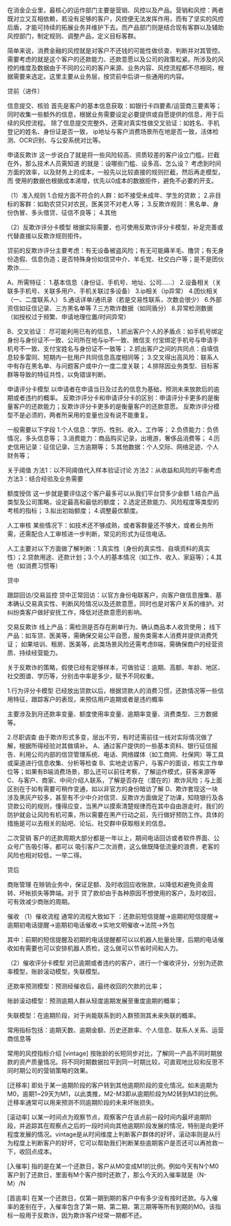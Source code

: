 在消金企业里，最核心的运作部门主要是营销、风控以及产品。营销和风控：两者既对立又互相依赖，若没有足够的客户，风控便无法发挥作用，而有了坚实的风控后盾，才能可持续的拓展业务并维护下去。而产品部门则是结合现有客群以及辅助风控部门，制定规则、调整产品，定义目标客群。

简单来说，消费金融的风控就是对客户不还钱的可能性做侦查、判断并对其管控。需要考虑的就是这个客户的还款能力、还款意愿以及公司的政策松紧。所涉及的风控的维度及数据由于不同的公司的客户来源、业务内容、风控流程都不尽相同，根据需要来选定。这里主要从业务层，按贷前中后讲一些通用的内容。






贷前（进件）

信息提交、核验
首先是客户的基本信息获取：如银行卡四要素/运营商三要素等；同时收集一些额外的信息，根据业务需要设定必要提供或自愿提供的信息，用于后续的风控流程。
除了信息提交完整外，还需对真实性做交叉验证：如姓名、手机登记的姓名、身份证是否一致， ip地址与客户消费场景所在地是否一致，活体检测、OCR识别、与公安系统对比等。

申请反欺诈
这一步说白了就是将一些风险较高、资质较差的客户设立门槛，拦截在外，那么技术人员需知道 的就是：设哪些门槛、设多高、怎么设？
考虑到时间方面的效率，以及财务上的成本，一般先以比较直接的规则拦截，然后再走模型，而 使用的数据也根据成本递增，优先以0成本的数据拒件，避免不必要的开支。

（1）准入规则
1.合规方面不符合的人群：如不接受未成年、学生的贷款；
2.非目标的客群：如助农贷只对农民，医美贷不对老人等；
3.反欺诈规则：黑名单、身份伪冒、多头借贷、征信不良等；
4.其他

（2）反欺诈评分卡模型
根据实际需要，也可使用反欺诈评分卡模型，补足完善或代替直接以反欺诈规则拒件。

贷前的反欺诈评分主要考虑：有无设备被盗风险；有无可能薅羊毛、撸贷；有无身份造假、信息伪造；是否特殊身份如信贷中介、羊毛党、社交白户等；是不是团伙欺诈……

A、所需特征：
1.基本信息（身份证、手机号、地址、公司……）
2.设备相关（关联多手机号、关联多用户、手机关联过多设备）
3.ip相关（ip异常）
4.团伙相关（一、二度联系人）
5.通话详单/通讯录（若是交易性联系，次数会很少）
6.外部资信如征信记录、三方黑名单等
7.三方欺诈数据（如同盾分）
8.异常检测数据（如授权过于频繁、申请地理位置/时间异常）

B、交叉验证：
尽可能利用已有的信息，
1.抓出客户个人的矛盾点：如手机号绑定身份与身份证不一致、公司所在地与ip不一致、微信支 付宝绑定手机号与申请手机号不一致、支付宝姓名与身份证不一致等；
2.抓出客户之间的共同点：自填信息较多雷同、短期内一批用户共同信息高度相同等；
3.交叉得出高风险：联系人中有存在黑名单、与问题客户或中介一度二度关联；
4.排除因业务类型、目标客群等导致的特征共性，以免错误判断。

申请评分卡模型
以申请者在申请当日及过去的信息为基础，预测未来放款后的逾期或者违约的概率。
反欺诈评分卡和申请评分卡的区别：申请评分卡更多的是衡量客户的还款能力；反欺诈评分卡更多的是衡量客户的还款意愿。
反欺诈评分模型不是必须的，两者所采用的变量也没有说不能重复。

一般需要以下字段
1.个人信息：学历、性别、收入、工作等；
2.负债能力：负债情况，多头信息等； 
3.消费能力：商品购买记录，出境游，奢侈品消费等； 
4.历史信用记录：征信记录、三方逾期等； 
5.其他数据：个人交际、网络足迹、个人财务等； 

关于阈值
方法1：以不同阈值代入样本验证讨论
方法2：从收益和风险的平衡考虑
方法3：结合经验及业务需要

额度授信
这一步就是要评估这个客户最多可以从我们平台贷多少金额
1.结合产品类型及公司策略，设定最高和最低的额度；
2.选定还款能力、风险程度等类型的考核的指标；
3.拟出初始额度；
4.调整最优额度。

人工审核
某些情况下：如技术还不够成熟，或者客群量还不够大，或者业务所需，还需配合人工审核进一步判断，常见的形式为征信电话。

人工主要对以下方面做了解判断：1.真实性（身份的真实性、自填资料的真实性）；2.贷款用途、还款计划；3.个人的基本情况（如工作、收入、家庭等）；4.其他（如消费习惯等）



贷中
  
跟踪回访/交易监控
贷中正常回访：以官方身份电联客户，向客户做信息搜集、基本确认交易真实性、判断风险情况以及还款意愿，同时也是对客户关系的维护。对纠纷类客户做好安抚工作，降低对还款意愿的影响。

交易反欺诈
线上产品：需检测是否存在刷单行为、确认商品本人收货使用；
线下产品：如车贷、医美等，需确保交易公平自愿，服务类需本人消费并提供消费凭证；
如果培训、租房、医美等，此类场景风险还需考虑B端，需确保商户的经营资质、持续经营能力。

关于反欺诈的策略，假使已经有足够样本，可做验证：逾期、高额、年龄、地区、社交图谱、学历等，分别击中率是多少，赋予不同权重。

1.行为评分卡模型
已经放出贷款以后，根据贷款人的消费习惯，还款情况等一些信用特征，跟踪客户的表现，来预估用户逾期或者是违约概率

主要涉及到月还款率变量、额度使用率变量、逾期率变量、消费类型、三方数据等。

2.尽职调查
由于欺诈形式多变，层出不穷，有时还需前往一线对实际情况做了解，根据所得经验对其做填补。
A、通过客户提供的一些基本资料、银行征信报告、利用公司内部的信贷管理系统、电话、网络媒体（如工商网、社保网）等工具或渠道进行信息收集、分析等检查
B、实地走访客户，与客户的面谈，核实工作单位等；如果有B端消费场景，那么还可以前往考察，了解运作模式，获客来源等
C、与客户、商家、中间介绍人联系，了解是否存在（潜在的）欺诈风险；与上面区别在于如有需要可稍作变通，如以非官方的身份暗访了解
D、欺诈套现这一块涉及黑灰产较多，甚至有不少中介对信贷、反欺诈方面做足了功课，知晓银行及各贷款公司的规则，懂得应变，当黑产以摸索清楚规律而在其中自由游走时，我们的防护就会让风险有机可乘，所以需要在黑产行动之前，先行做好预防工作。具体的措施是可以去相关的贴吧、论坛、社交群中获取相关的信息。

二次营销
客户的还款周期大部分都是一年以上，期间电话回访或者软件界面、公众号广告吸引等，都可以
吸引客户二次消费，这么做既降低流量的浪费，老客的风险也相对较低，一举二得。



贷后

商账管理
在赊销业务中，保证足额、及时收回应收账款，以降低和避免资金周转、坏帐损失等弊端。对于
贷了款却由于各种原因不想使用的客户，及时收回，可有效减少商账的周期。

催收
（1）催收流程
通常的流程大致如下 ：还款前短信提醒→逾期初短信提醒→逾期初电话提醒→逾期初电话催收→实地文明催收→法院→外包

其中：前期的短信提醒及初期的电话提醒都可以以机器人批量处理，后期的电话催收如有需要也可以安排机器人质检，这么做可以节省时间和人力。

（2）催收评分卡模型
对已逾期或者违约的客户，进行一个催收评分，分别为还款率模型，账龄滚动模型，失联模型。

还款率预测模型：预测经催收后，最终收回的欠款的比率；

账龄滚动模型：预测逾期人群从轻度逾期发展至重度逾期的概率；

失联模型：在逾期阶段，对于尚能联系到的人群预测其未来失联的概率。

常用指标包括：逾期天数、逾期金额、历史还款率、个人信息、联系人关系、运营商信息等

常用的风控指标介绍
[vintage]
按账龄的长短同步对比，了解同一产品不同时期放款的资产质量情况。将不同时期数据拉平到同一时期比较，可直观地比较和反思不同时期公司的营销策略的效果。

[迁移率]
即处于某一逾期阶段的客户转到其他逾期阶段的变化情况。如未逾期为M0，逾期1~29天为M1，以此类推，M2-M3即从逾期阶段为M2转到M3的比例。迁移率通常可以用来预测不同逾期阶段的未来坏账损失。

[滚动率]
以某一时间点为观察节点，观察客户在该点前一段时间内最坏逾期阶段，并追踪其在观察点之后的一段时间向其他逾期阶段发展的情况，特别是向更坏程度发展的情况。vintage是从时间维度上判断客户群体的好坏，滚动率则是从行为程度上判断客户的好坏，它可以帮助我们判断某些逾期客户是否还可以再抢救一下，收回点成本。

[入催率]
指的是在某一个还款日，客户从M0变成M1的比例。例如今天有N个M0客户到了还款日，里面有M个客户按时还款了，那么今天的入催率就是（N-M）/N

[首逾率]
在某一个还款日，仅第一期到期的客户中有多少没有按时还款。与入催率的差别在于，入催率包含了第一期、第二期、第三期等等所有到期的M0。该指标一般用于反欺诈，因为欺诈客户经常一期都不还。 
